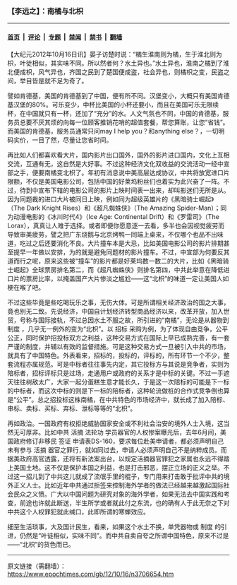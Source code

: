 ### 【李远之】：南橘与北枳

---

#### [首页](../../../..?n3706654) &nbsp;|&nbsp; [评论](../../../../../epoch-comment?n3706654) &nbsp;|&nbsp; [专题](../../../../../epoch-special?n3706654) &nbsp;|&nbsp; [禁闻](../../../../../epoch-news?n3706654) &nbsp;|&nbsp; [禁书](../../../../../books?n3706654) &nbsp;|&nbsp; [翻墙](https://github.com/gfw-breaker/nogfw/blob/master/README.md?n3706654)


<div class="post_content" id="artbody" itemprop="articleBody">
 <!-- article content begin -->
 <p>
  【大纪元2012年10月16日讯】晏子访楚时说：“橘生淮南则为橘，生于淮北则为枳，叶徒相似，其实味不同。所以然者何？水土异也。”水土异也，淮南之橘到了淮北便成枳，风气异也，齐国之民到了楚国便成盗，社会异也，则橘枳之变，民盗之间，举目皆是就不足为奇了。
 </p>
 <p>
  譬如肯德基，美国的肯德基到了中国，便有所不同。汉堡变小，大概只有美国肯德基汉堡的80%。可乐变少，中杯比美国的小杯还要小，而且在美国可乐无限续杯，在中国就只有一杯，还加了“充分”的水。人文气氛也不同，中国的肯德基，服务员总要不厌其烦的向每一位顾客推销花哨的超值套餐，帮您算账，让您“省钱”。而美国的肯德基，服务员通常只问may I help you？和anything else？，一切明码实价，一目了然，尽量让您省时间。
 </p>
 <p>
  再比如人们都喜欢看大片，国内影片出口国外，国外的影片进口国内，文化上互相交流，互通有无，这自然是大好事。不过这种经济文化双收益的交流活动一经中宣部之手，便要南橘变北枳了。年初有消息说中美高层达成协议，中共将放宽进口片限额，不仅是美国电影公司，包括中国的好莱坞粉丝们也着实为此兴奋了一阵。不过，待到中宣布下辖的电影公司的影片上映时间表一出来，却叫影迷们无所是从。因为同题裁的进口大片被同日上映，例如同为超级英雄片的《黑暗骑士崛起》（The Dark Knight Rises）和《超凡蜘蛛侠》（The Amazing Spider-Man）；同为动漫电影的《冰川时代4》（Ice Age: Continental Drift）和《罗雷司》（The Lorax），真真让人难于选择。或者即便你愿意逐一去看，多半也会因视觉疲劳而导致审美疲劳，譬之把广东烧鹅与北京烤鸭一同端上桌来，不仅哪个也品不出味道，吃过之后还要消化不良。大片撞车本是大忌，比如美国电影公司的影片排期甚至提早一年做以安排，为的就是避免同题材的影片撞车。不过，中宣部为何要反其道而行之呢，原来这些被“撞车”的影片都是好莱坞数一数二的大片，比如《黑暗骑士崛起》全球票房排名第二，而《超凡蜘蛛侠》则排名第四，中共此举意在降低进口片的票房比率，以掩盖国产大片惨淡之尴尬――这“北枳”的味道一定让美国人如梗在喉了吧。
 </p>
 <p>
  不过这些毕竟是些吃喝玩乐之事，无伤大体。可是所谓相关经济政治的国之大事，竟也别无二致。先说经济，中国自计划经济转型商品经济以来，改革开放，加入世贸，号称与国际接轨，不过总因水土不服之故，所引进的“南橘”，无论是从器物到
  <ok href="https://www.epochtimes.com/gb/tag/%E5%88%B6%E5%BA%A6.html">
   制度
  </ok>
  ，几乎无一例外的变为“北枳”。以
  <ok href="https://www.epochtimes.com/gb/tag/%E6%8B%9B%E6%A0%87.html">
   招标
  </ok>
  采购为例，为了体现自由竞争，公平公正，同时保护招投标双方之利益，这种交易方式在国际上早已成熟完善，有一套严谨的制度，并辅以有效的监督措施。可是这种交易方式一旦被引入中共的市场，就具有了中国特色。外表看来，招标的，投标的，评标的，所有环节一个不少，整套流程亦属规范。可是中标者往往事先内定，其它投标方与其说是竞争者，实则为陪标者，招标评标只是过场，走通用户或政府的关系才是中标的关键。不过一手遮天往往树敌太广，大家一起分蛋糕生意才能长久，于是这一次陪标的可能是下一标的中标者，而这次中标的则是下一标的陪标者，这种轮流做桩的合作式竞争倒也算是“公平”。总之招投标这株南橘，在中共特色的市场经济中，就长成了加入陪标、串标、卖标、买标、弃标、泄标等等的“北枳”。
 </p>
 <p>
  再如政治。一国政府有权拒绝威胁国家安全或不利社会治安的境外人士入境，这当然无可厚非。比如中共
  <ok href="https://www.epochtimes.com/gb/tag/%E6%B4%BB%E6%91%98.html">
   活摘
  </ok>
  <ok href="https://www.epochtimes.com/gb/tag/%E6%B3%95%E8%BD%AE%E5%8A%9F.html">
   法轮功
  </ok>
  学员器官的人权惨案曝光后，去年6月间，美国政府修订非移民
  <ok href="https://www.epochtimes.com/gb/tag/%E7%AD%BE%E8%AF%81.html">
   签证
  </ok>
  申请表DS-160，要求每位赴美申请者，都必须声明自己未有参与
  <ok href="https://www.epochtimes.com/gb/tag/%E6%B4%BB%E6%91%98.html">
   活摘
  </ok>
  器官之罪行，就如同过去，申请人必须声明自己不是纳粹成员。而据美政府高官透露，还将有新法案出台，以规定活摘器官罪犯之家属也永远不得踏上美国土地。这不仅是保护本国之利益，也是打击邪恶，摆正立场的正义之举。不过这一招儿到了中共这儿就成了流氓手里的棍子，专门用来打击敢于批评中共的境外正义人士。比如近年中共通过拒签来控制海外学者的做法已经越来越激起国际社会民众之义愤。广大以中国问题为研究对象的海外学者，如果无法去中国实践和考查，前途也许就此断送，半生所学或者就此付之东流，也的确有人于此无奈之下对中共这个人权罪犯就此缄口，此即所谓的寒蝉效应。
 </p>
 <p>
  细至生活琐事，大及国计民生，看来，如果这个水土不换，单凭器物或
  <ok href="https://www.epochtimes.com/gb/tag/%E5%88%B6%E5%BA%A6.html">
   制度
  </ok>
  的引进，仍然是“叶徒相似，实味不同”。而中共自卖自夸之所谓中国特色，原来不过是——“北枳”的货色而已。
 </p>
 <p>
  <!-- article content end -->
  <div id="below_article_ad">
  </div>
 </p>
</div>


---

原文链接（需翻墙）：https://www.epochtimes.com/gb/12/10/16/n3706654.htm